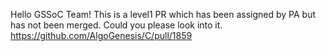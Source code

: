 Hello GSSoC Team!
This is a level1 PR which has been assigned by PA but has not been merged.
Could you please look into it.
https://github.com/AlgoGenesis/C/pull/1859
